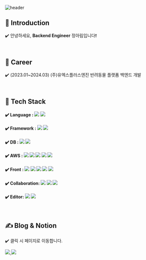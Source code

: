 <div align="left">

![header](https://capsule-render.vercel.app/api?type=waving&color=timeGradient&text=Welcome%20to%20Arim's%20GitHub%20😄&animation=twinkling&fontSize=35&fontAlignY=40&fontAlign=70&height=250)


## 👋 Introduction
<p>✔️ 안녕하세요, <b>Backend Engineer</b> 정아림입니다❗</p>
<br>

## 🏢 Career
<p>✔️ (2023.01~2024.03) (주)유엑스플러스엔진 반려동물 플랫폼 백엔드 개발</p>
<br>

## 🔨 Tech Stack
#### ✔️ Language : <img src="https://img.shields.io/badge/Java-FCC624?style=for-the-badge&logo=Java&logoColor=white"> <img src="https://img.shields.io/badge/python-3776AB?style=for-the-badge&logo=python&logoColor=white">
#### ✔️ Framework : <img src="https://img.shields.io/badge/Spring Boot-6DB33F?style=for-the-badge&logo=spring boot&logoColor=white"> <img src="https://img.shields.io/badge/MyBatis-F80000?style=for-the-badge&logo=mybatis&logoColor=white"> 
#### ✔️ DB : <img src="https://img.shields.io/badge/oracle-F80000?style=for-the-badge&logo=oracle&logoColor=white"> <img src="https://img.shields.io/badge/mysql-4479A1?style=for-the-badge&logo=mysql&logoColor=white"> 
#### ✔️ AWS : <img src="https://img.shields.io/badge/EC2-FF9900?style=for-the-badge&logo=amazon ec2&logoColor=white"> <img src="https://img.shields.io/badge/RDS-527FFF?style=for-the-badge&logo=amazon rds&logoColor=white"> <img src="https://img.shields.io/badge/cloudwatch-FF4F8B?style=for-the-badge&logo=cloudways&logoColor=#FF4F8B"> <img src="https://img.shields.io/badge/SQS-E27152?style=for-the-badge&logo=amazonsqs&logoColor=white"> <img src="https://img.shields.io/badge/S3-569A31?style=for-the-badge&logo=amazons3&logoColor=white">
#### ✔️ Front : <img src="https://img.shields.io/badge/html5-E34F26?style=for-the-badge&logo=html5&logoColor=white"> <img src="https://img.shields.io/badge/javascript-0769AD?style=for-the-badge&logo=javascript&logoColor=black"> <img src="https://img.shields.io/badge/jQuery-F7DF1E?style=for-the-badge&logo=jquery&logoColor=black"> <img src="https://img.shields.io/badge/css-0082F0?style=for-the-badge&logo=css3&logoColor=white"> <img src="https://img.shields.io/badge/bootstrap-7952B3?style=for-the-badge&logo=bootstrap&logoColor=white">
#### ✔️ Collaboration: <img src="https://img.shields.io/badge/git-F05032?style=for-the-badge&logo=git&logoColor=white"> <img src="https://img.shields.io/badge/slack-4A154B?style=for-the-badge&logo=slack&logoColor=white"> <img src="https://img.shields.io/badge/notion-000000?style=for-the-badge&logo=notion&logoColor=white"> 
#### ✔️ Editor: <img src="https://img.shields.io/badge/ECLIPSE-2C2255?style=for-the-badge&logo=eclipseide&logoColor=white"> <img src="https://img.shields.io/badge/IntelliiJ-2C2255?style=for-the-badge&logo=intellijidea&logoColor=white">
<br>

## ✍️ Blog & Notion
<p>✔️ 클릭 시 페이지로 이동합니다. </p>
<a href="https://blog.naver.com/arim9905">
        <img src="https://img.shields.io/badge/Naver-03C75A?style=for-the-badge&logo=naver&logoColor=white"> 
    </a>
<a href="https://platinum-tracker-3ed.notion.site/Jung-A-Rim-6777dd249e6c498392218cbf32db5452">
        <img src="https://img.shields.io/badge/Notion-000000?style=for-the-badge&logo=notion&logoColor=white"> 
    </a>

<br>
</div>
